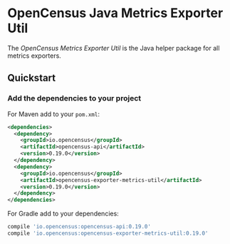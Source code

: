 # OpenCensus Java Metrics Exporter Util

The *OpenCensus Metrics Exporter Util* is the Java helper package for all metrics exporters.

## Quickstart

### Add the dependencies to your project

For Maven add to your `pom.xml`:
```xml
<dependencies>
  <dependency>
    <groupId>io.opencensus</groupId>
    <artifactId>opencensus-api</artifactId>
    <version>0.19.0</version>
  </dependency>
  <dependency>
    <groupId>io.opencensus</groupId>
    <artifactId>opencensus-exporter-metrics-util</artifactId>
    <version>0.19.0</version>
  </dependency>
</dependencies>
```

For Gradle add to your dependencies:
```gradle
compile 'io.opencensus:opencensus-api:0.19.0'
compile 'io.opencensus:opencensus-exporter-metrics-util:0.19.0'
```
